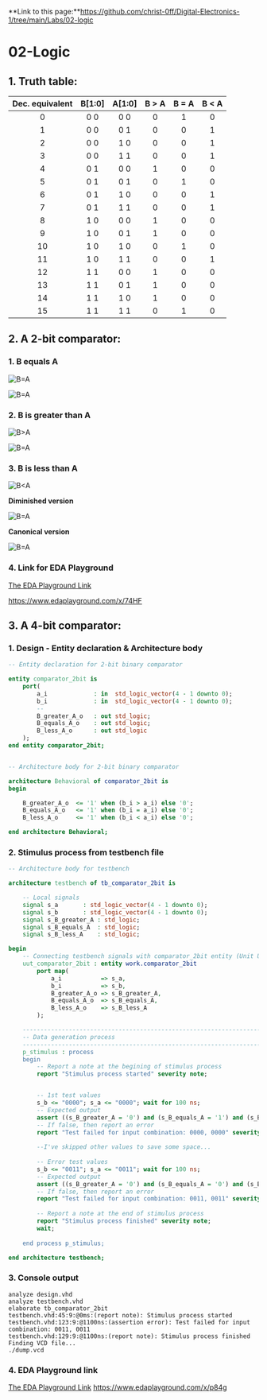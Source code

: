 

**Link to this page:**https://github.com/christ-0ff/Digital-Electronics-1/tree/main/Labs/02-logic

# 02-Logic




## 1. Truth table:

| **Dec. equivalent** | **B[1:0]** | **A[1:0]** | **B > A** | **B = A** | **B < A** |
| :-: | :-: | :-: | :-: | :-: | :-: |
| 0 | 0 0 | 0 0 | 0 | 1 | 0 |
| 1 | 0 0 | 0 1 | 0 | 0 | 1 |
| 2 | 0 0 | 1 0 | 0 | 0 | 1 |
| 3 | 0 0 | 1 1 | 0 | 0 | 1 |
| 4 | 0 1 | 0 0 | 1 | 0 | 0 |
| 5 | 0 1 | 0 1 | 0 | 1 | 0 |
| 6 | 0 1 | 1 0 | 0 | 0 | 1 |
| 7 | 0 1 | 1 1 | 0 | 0 | 1 |
| 8 | 1 0 | 0 0 | 1 | 0 | 0 |
| 9 | 1 0 | 0 1 | 1 | 0 | 0|
| 10 | 1 0 | 1 0 | 0 | 1 | 0 |
| 11 | 1 0 | 1 1 | 0 | 0 | 1 |
| 12 | 1 1 | 0 0 | 1 | 0 | 0 |
| 13 | 1 1 | 0 1 | 1 | 0 | 0 |
| 14 | 1 1 | 1 0 | 1 | 0 | 0 |
| 15 | 1 1 | 1 1 | 0 | 1 | 0 |







## 2. A 2-bit comparator:

### 1. B equals A
![B=A](images/equals.png)

![B=A](images/equals_canon.png)



### 2. B is greater than A

![B>A](images/greater.png)

![B=A](images/greater_min.png)


### 3. B is less than A

![B<A](images/less.png)

**Diminished version**

![B=A](images/less_min.png)

**Canonical version**

![B=A](images/less_canon.png)


### 4. Link for EDA Playground

[The EDA Playground Link](https://www.edaplayground.com/x/74HF)

https://www.edaplayground.com/x/74HF





## 3. A 4-bit comparator:

### 1. Design - Entity declaration & Architecture body 
```vhdl
-- Entity declaration for 2-bit binary comparator

entity comparator_2bit is
    port(
        a_i             : in  std_logic_vector(4 - 1 downto 0);
        b_i             : in  std_logic_vector(4 - 1 downto 0);
        --
        B_greater_A_o   : out std_logic;
        B_equals_A_o    : out std_logic;
        B_less_A_o      : out std_logic       
    );
end entity comparator_2bit;


-- Architecture body for 2-bit binary comparator

architecture Behavioral of comparator_2bit is
begin

    B_greater_A_o  <= '1' when (b_i > a_i) else '0';
    B_equals_A_o   <= '1' when (b_i = a_i) else '0';
    B_less_A_o     <= '1' when (b_i < a_i) else '0';

end architecture Behavioral;
```
### 2. Stimulus process from testbench file  
```vhdl
-- Architecture body for testbench

architecture testbench of tb_comparator_2bit is

    -- Local signals
    signal s_a       : std_logic_vector(4 - 1 downto 0);
    signal s_b       : std_logic_vector(4 - 1 downto 0);
    signal s_B_greater_A : std_logic;
    signal s_B_equals_A  : std_logic;
    signal s_B_less_A    : std_logic;

begin
    -- Connecting testbench signals with comparator_2bit entity (Unit Under Test)
    uut_comparator_2bit : entity work.comparator_2bit
        port map(
            a_i           => s_a,
            b_i           => s_b,
            B_greater_A_o => s_B_greater_A,
            B_equals_A_o  => s_B_equals_A,
            B_less_A_o    => s_B_less_A
        );

    --------------------------------------------------------------------
    -- Data generation process
    --------------------------------------------------------------------
    p_stimulus : process
    begin
        -- Report a note at the begining of stimulus process
        report "Stimulus process started" severity note;


        -- 1st test values
        s_b <= "0000"; s_a <= "0000"; wait for 100 ns;
        -- Expected output
        assert ((s_B_greater_A = '0') and (s_B_equals_A = '1') and (s_B_less_A = '0'))
        -- If false, then report an error
        report "Test failed for input combination: 0000, 0000" severity error;
                
        --I've skipped other values to save some space...
        
        -- Error test values
        s_b <= "0011"; s_a <= "0011"; wait for 100 ns;
        -- Expected output
        assert ((s_B_greater_A = '0') and (s_B_equals_A = '0') and (s_B_less_A = '1'))
        -- If false, then report an error
        report "Test failed for input combination: 0011, 0011" severity error;
        
        -- Report a note at the end of stimulus process
        report "Stimulus process finished" severity note;
        wait;
        
    end process p_stimulus;

end architecture testbench;
```

### 3. Console output
```console
analyze design.vhd
analyze testbench.vhd
elaborate tb_comparator_2bit
testbench.vhd:45:9:@0ms:(report note): Stimulus process started
testbench.vhd:123:9:@1100ns:(assertion error): Test failed for input combination: 0011, 0011
testbench.vhd:129:9:@1100ns:(report note): Stimulus process finished
Finding VCD file...
./dump.vcd
``` 

### 4. EDA Playground link

[The EDA Playground Link](https://www.edaplayground.com/x/p84g)
https://www.edaplayground.com/x/p84g
